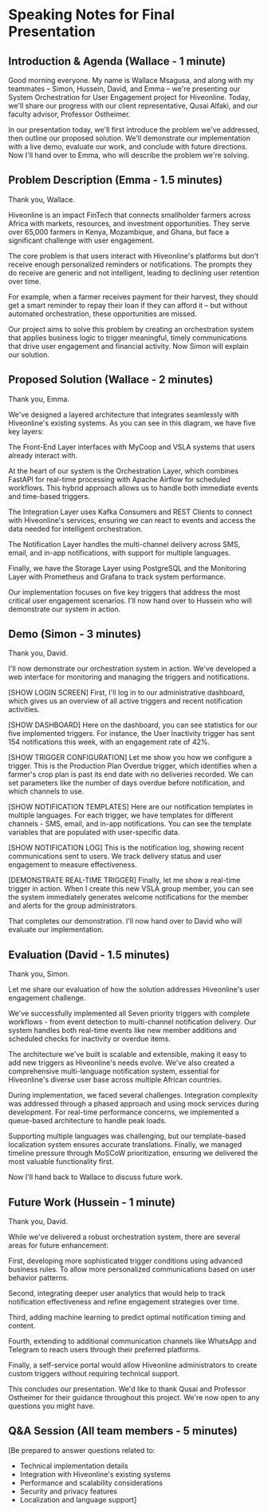 # Speaking Notes for Final Presentation

## Introduction & Agenda (Wallace - 1 minute)

Good morning everyone. My name is Wallace Msagusa, and along with my teammates – Simon, Hussein, David, and Emma – we're presenting our System Orchestration for User Engagement project for Hiveonline. Today, we'll share our progress with our client representative, Qusai Alfaki, and our faculty advisor, Professor Ostheimer.

In our presentation today, we'll first introduce the problem we've addressed, then outline our proposed solution. We'll demonstrate our implementation with a live demo, evaluate our work, and conclude with future directions. Now I'll hand over to Emma, who will describe the problem we're solving.

## Problem Description (Emma - 1.5 minutes)

Thank you, Wallace.

Hiveonline is an impact FinTech that connects smallholder farmers across Africa with markets, resources, and investment opportunities. They serve over 65,000 farmers in Kenya, Mozambique, and Ghana, but face a significant challenge with user engagement.

The core problem is that users interact with Hiveonline's platforms but don't receive enough personalized reminders or notifications. The prompts they do receive are generic and not intelligent, leading to declining user retention over time.

For example, when a farmer receives payment for their harvest, they should get a smart reminder to repay their loan if they can afford it – but without automated orchestration, these opportunities are missed.

Our project aims to solve this problem by creating an orchestration system that applies business logic to trigger meaningful, timely communications that drive user engagement and financial activity. Now Simon will explain our solution.

## Proposed Solution (Wallace - 2 minutes)

Thank you, Emma.

We've designed a layered architecture that integrates seamlessly with Hiveonline's existing systems. As you can see in this diagram, we have five key layers:

The Front-End Layer interfaces with MyCoop and VSLA systems that users already interact with.

At the heart of our system is the Orchestration Layer, which combines FastAPI for real-time processing with Apache Airflow for scheduled workflows. This hybrid approach allows us to handle both immediate events and time-based triggers.

The Integration Layer uses Kafka Consumers and REST Clients to connect with Hiveonline's services, ensuring we can react to events and access the data needed for intelligent orchestration.

The Notification Layer handles the multi-channel delivery across SMS, email, and in-app notifications, with support for multiple languages.

Finally, we have the Storage Layer using PostgreSQL and the Monitoring Layer with Prometheus and Grafana to track system performance.

Our implementation focuses on five key triggers that address the most critical user engagement scenarios. I'll now hand over to Hussein who will demonstrate our system in action.

## Demo (Simon - 3 minutes)

Thank you, David.

I'll now demonstrate our orchestration system in action. We've developed a web interface for monitoring and managing the triggers and notifications.

[SHOW LOGIN SCREEN]
First, I'll log in to our administrative dashboard, which gives us an overview of all active triggers and recent notification activities.

[SHOW DASHBOARD]
Here on the dashboard, you can see statistics for our five implemented triggers. For instance, the User Inactivity trigger has sent 154 notifications this week, with an engagement rate of 42%.

[SHOW TRIGGER CONFIGURATION]
Let me show you how we configure a trigger. This is the Production Plan Overdue trigger, which identifies when a farmer's crop plan is past its end date with no deliveries recorded. We can set parameters like the number of days overdue before notification, and which channels to use.

[SHOW NOTIFICATION TEMPLATES]
Here are our notification templates in multiple languages. For each trigger, we have templates for different channels - SMS, email, and in-app notifications. You can see the template variables that are populated with user-specific data.

[SHOW NOTIFICATION LOG]
This is the notification log, showing recent communications sent to users. We track delivery status and user engagement to measure effectiveness.

[DEMONSTRATE REAL-TIME TRIGGER]
Finally, let me show a real-time trigger in action. When I create this new VSLA group member, you can see the system immediately generates welcome notifications for the member and alerts for the group administrators.

That completes our demonstration. I'll now hand over to David who will evaluate our implementation.

## Evaluation (David - 1.5 minutes)

Thank you, Simon.

Let me share our evaluation of how the solution addresses Hiveonline's user engagement challenge.

We've successfully implemented all Seven priority triggers with complete workflows - from event detection to multi-channel notification delivery. Our system handles both real-time events like new member additions and scheduled checks for inactivity or overdue items.

The architecture we've built is scalable and extensible, making it easy to add new triggers as Hiveonline's needs evolve. We've also created a comprehensive multi-language notification system, essential for Hiveonline's diverse user base across multiple African countries.

During implementation, we faced several challenges. Integration complexity was addressed through a phased approach and using mock services during development. For real-time performance concerns, we implemented a queue-based architecture to handle peak loads.

Supporting multiple languages was challenging, but our template-based localization system ensures accurate translations. Finally, we managed timeline pressure through MoSCoW prioritization, ensuring we delivered the most valuable functionality first.

Now I'll hand back to Wallace to discuss future work.

## Future Work (Hussein - 1 minute)

Thank you, David.

While we've delivered a robust orchestration system, there are several areas for future enhancement:

First, developing more sophisticated trigger conditions using advanced business rules. To allow more personalized communications based on user behavior patterns.

Second, integrating deeper user analytics that would help to track notification effectiveness and refine engagement strategies over time.

Third, adding machine learning to predict optimal notification timing and content.

Fourth, extending to additional communication channels like WhatsApp and Telegram to reach users through their preferred platforms.

Finally, a self-service portal would allow Hiveonline administrators to create custom triggers without requiring technical support.

This concludes our presentation. We'd like to thank Qusai and Professor Ostheimer for their guidance throughout this project. We're now open to any questions you might have.

## Q&A Session (All team members - 5 minutes)

[Be prepared to answer questions related to:
- Technical implementation details
- Integration with Hiveonline's existing systems
- Performance and scalability considerations
- Security and privacy features
- Localization and language support]
